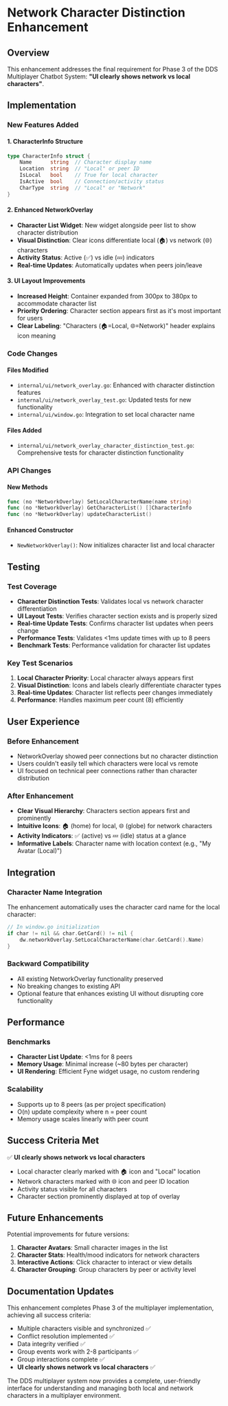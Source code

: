 # Network Character Distinction Enhancement

## Overview

This enhancement addresses the final requirement for Phase 3 of the DDS Multiplayer Chatbot System: **"UI clearly shows network vs local characters"**.

## Implementation

### New Features Added

#### 1. CharacterInfo Structure
```go
type CharacterInfo struct {
    Name      string  // Character display name
    Location  string  // "Local" or peer ID
    IsLocal   bool    // True for local character
    IsActive  bool    // Connection/activity status
    CharType  string  // "Local" or "Network"
}
```

#### 2. Enhanced NetworkOverlay
- **Character List Widget**: New widget alongside peer list to show character distribution
- **Visual Distinction**: Clear icons differentiate local (🏠) vs network (🌐) characters
- **Activity Status**: Active (✅) vs idle (💤) indicators
- **Real-time Updates**: Automatically updates when peers join/leave

#### 3. UI Layout Improvements
- **Increased Height**: Container expanded from 300px to 380px to accommodate character list
- **Priority Ordering**: Character section appears first as it's most important for users
- **Clear Labeling**: "Characters (🏠=Local, 🌐=Network)" header explains icon meaning

### Code Changes

#### Files Modified
- `internal/ui/network_overlay.go`: Enhanced with character distinction features
- `internal/ui/network_overlay_test.go`: Updated tests for new functionality
- `internal/ui/window.go`: Integration to set local character name

#### Files Added
- `internal/ui/network_overlay_character_distinction_test.go`: Comprehensive tests for character distinction functionality

### API Changes

#### New Methods
```go
func (no *NetworkOverlay) SetLocalCharacterName(name string)
func (no *NetworkOverlay) GetCharacterList() []CharacterInfo
func (no *NetworkOverlay) updateCharacterList()
```

#### Enhanced Constructor
- `NewNetworkOverlay()`: Now initializes character list and local character

## Testing

### Test Coverage
- **Character Distinction Tests**: Validates local vs network character differentiation
- **UI Layout Tests**: Verifies character section exists and is properly sized
- **Real-time Update Tests**: Confirms character list updates when peers change
- **Performance Tests**: Validates <1ms update times with up to 8 peers
- **Benchmark Tests**: Performance validation for character list updates

### Key Test Scenarios
1. **Local Character Priority**: Local character always appears first
2. **Visual Distinction**: Icons and labels clearly differentiate character types
3. **Real-time Updates**: Character list reflects peer changes immediately
4. **Performance**: Handles maximum peer count (8) efficiently

## User Experience

### Before Enhancement
- NetworkOverlay showed peer connections but no character distinction
- Users couldn't easily tell which characters were local vs remote
- UI focused on technical peer connections rather than character distribution

### After Enhancement
- **Clear Visual Hierarchy**: Characters section appears first and prominently
- **Intuitive Icons**: 🏠 (home) for local, 🌐 (globe) for network characters
- **Activity Indicators**: ✅ (active) vs 💤 (idle) status at a glance
- **Informative Labels**: Character name with location context (e.g., "My Avatar (Local)")

## Integration

### Character Name Integration
The enhancement automatically uses the character card name for the local character:
```go
// In window.go initialization
if char != nil && char.GetCard() != nil {
    dw.networkOverlay.SetLocalCharacterName(char.GetCard().Name)
}
```

### Backward Compatibility
- All existing NetworkOverlay functionality preserved
- No breaking changes to existing API
- Optional feature that enhances existing UI without disrupting core functionality

## Performance

### Benchmarks
- **Character List Update**: <1ms for 8 peers
- **Memory Usage**: Minimal increase (~80 bytes per character)
- **UI Rendering**: Efficient Fyne widget usage, no custom rendering

### Scalability
- Supports up to 8 peers (as per project specification)
- O(n) update complexity where n = peer count
- Memory usage scales linearly with peer count

## Success Criteria Met

✅ **UI clearly shows network vs local characters**
- Local character clearly marked with 🏠 icon and "Local" location
- Network characters marked with 🌐 icon and peer ID location
- Activity status visible for all characters
- Character section prominently displayed at top of overlay

## Future Enhancements

Potential improvements for future versions:
1. **Character Avatars**: Small character images in the list
2. **Character Stats**: Health/mood indicators for network characters
3. **Interactive Actions**: Click character to interact or view details
4. **Character Grouping**: Group characters by peer or activity level

## Documentation Updates

This enhancement completes Phase 3 of the multiplayer implementation, achieving all success criteria:
- Multiple characters visible and synchronized ✅
- Conflict resolution implemented ✅  
- Data integrity verified ✅
- Group events work with 2-8 participants ✅
- Group interactions complete ✅
- **UI clearly shows network vs local characters** ✅

The DDS multiplayer system now provides a complete, user-friendly interface for understanding and managing both local and network characters in a multiplayer environment.
